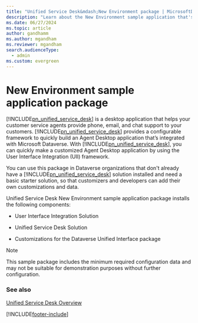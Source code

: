 ```yaml
---
title: "Unified Service Desk&mdash;New Environment package | MicrosoftDocs"
description: "Learn about the New Environment sample application that's part of Unified Service Desk and how you can use it."
ms.date: 06/27/2024
ms.topic: article
author: gandhamm
ms.author: mgandham
ms.reviewer: mgandham
search.audienceType: 
  - admin
ms.custom: evergreen
---
```


# New Environment sample application package



[!INCLUDE[pn_unified_service_desk](../../includes/pn-unified-service-desk.md)] is a desktop application that helps your customer service agents provide phone, email, and chat support to your customers. [!INCLUDE[pn_unified_service_desk](../../includes/pn-unified-service-desk.md)] provides a configurable framework to quickly build an Agent Desktop application that’s integrated with Microsoft Dataverse. With [!INCLUDE[pn_unified_service_desk](../../includes/pn-unified-service-desk.md)], you can quickly make a customized Agent Desktop application by using the User Interface Integration (UII) framework.  
 
You can use this package in Dataverse organizations that don't already have a [!INCLUDE[pn_unified_service_desk](../../includes/pn-unified-service-desk.md)] solution installed and need a basic starter solution, so that customizers and developers can add their own customizations and data.  
  
Unified Service Desk New Environment sample application package installs the following components:
  
- User Interface Integration Solution  
  
- Unified Service Desk Solution

- Customizations for the Dataverse Unified Interface package

> [!NOTE]
> This sample package includes the minimum required configuration data and may not be suitable for demonstration purposes without further configuration.  
  
### See also 
 
 [Unified Service Desk Overview](../../unified-service-desk/admin/overview-unified-service-desk.md)


[!INCLUDE[footer-include](../../includes/footer-banner.md)]
